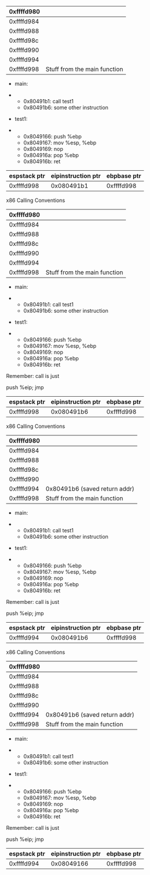 

| 0xffffd980 |                              |
| ---------- | ---------------------------- |
| 0xffffd984 |                              |
| 0xffffd988 |                              |
| 0xffffd98c |                              |
| 0xffffd990 |                              |
| 0xffffd994 |                              |
| 0xffffd998 | Stuff from the main function |



- main:

- - 0x80491b1: call test1
  - 0x80491b6: some other instruction

- test1:

- - 0x8049166: push %ebp
  - 0x8049167: mov %esp, %ebp
  - 0x8049169: nop
  - 0x804916a: pop %ebp
  - 0x804916b: ret

| espstack ptr | eipinstruction ptr | ebpbase ptr |
| ------------ | ------------------ | ----------- |
| 0xffffd998   | 0x080491b1         | 0xffffd998  |



x86 Calling Conventions

| 0xffffd980 |                              |
| ---------- | ---------------------------- |
| 0xffffd984 |                              |
| 0xffffd988 |                              |
| 0xffffd98c |                              |
| 0xffffd990 |                              |
| 0xffffd994 |                              |
| 0xffffd998 | Stuff from the main function |



- main:

- - 0x80491b1: call test1
  - 0x80491b6: some other instruction

- test1:

- - 0x8049166: push %ebp
  - 0x8049167: mov %esp, %ebp
  - 0x8049169: nop
  - 0x804916a: pop %ebp
  - 0x804916b: ret

Remember: call <addr> is just

push %eip; jmp <addr>

| espstack ptr | eipinstruction ptr | ebpbase ptr |
| ------------ | ------------------ | ----------- |
| 0xffffd998   | 0x080491b6         | 0xffffd998  |



x86 Calling Conventions

| 0xffffd980 |                               |
| ---------- | ----------------------------- |
| 0xffffd984 |                               |
| 0xffffd988 |                               |
| 0xffffd98c |                               |
| 0xffffd990 |                               |
| 0xffffd994 | 0x80491b6 (saved return addr) |
| 0xffffd998 | Stuff from the main function  |



- main:

- - 0x80491b1: call test1
  - 0x80491b6: some other instruction

- test1:

- - 0x8049166: push %ebp
  - 0x8049167: mov %esp, %ebp
  - 0x8049169: nop
  - 0x804916a: pop %ebp
  - 0x804916b: ret

Remember: call <addr> is just

push %eip; jmp <addr>

| espstack ptr | eipinstruction ptr | ebpbase ptr |
| ------------ | ------------------ | ----------- |
| 0xffffd994   | 0x080491b6         | 0xffffd998  |



x86 Calling Conventions

| 0xffffd980 |                               |
| ---------- | ----------------------------- |
| 0xffffd984 |                               |
| 0xffffd988 |                               |
| 0xffffd98c |                               |
| 0xffffd990 |                               |
| 0xffffd994 | 0x80491b6 (saved return addr) |
| 0xffffd998 | Stuff from the main function  |



- main:

- - 0x80491b1: call test1
  - 0x80491b6: some other instruction

- test1:

- - 0x8049166: push %ebp
  - 0x8049167: mov %esp, %ebp
  - 0x8049169: nop
  - 0x804916a: pop %ebp
  - 0x804916b: ret

Remember: call <addr> is just

push %eip; jmp <addr>

| espstack ptr | eipinstruction ptr | ebpbase ptr |
| ------------ | ------------------ | ----------- |
| 0xffffd994   | 0x08049166         | 0xffffd998  |

